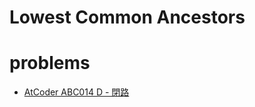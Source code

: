 # Lowest Common Ancestors




# problems
- [AtCoder ABC014 D - 閉路](https://atcoder.jp/contests/abc014/tasks/abc014_4)